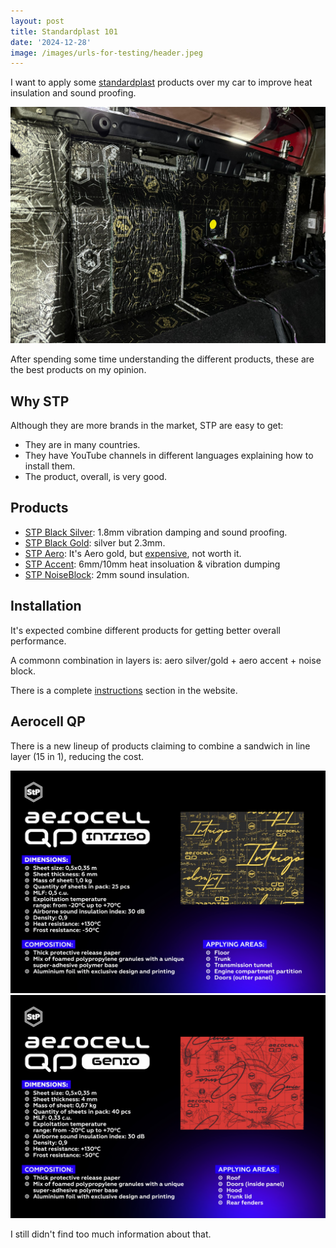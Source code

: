 ```yaml
---
layout: post
title: Standardplast 101
date: '2024-12-28'
image: /images/urls-for-testing/header.jpeg
---
```


I want to apply some [standardplast](https://standartplast.com/) products over my car to improve heat insulation and sound proofing.

![](/images/standardplast/sandwich.jpeg)

After spending some time understanding the different products, these are the best products on my opinion.

## Why STP

Although they are more brands in the market, STP are easy to get:

- They are in many countries.
- They have YouTube channels in different languages explaining how to install them.
- The product, overall, is very good.

## Products

- [STP Black Silver](https://standartplast.com/es/catalog/silver-line/stp-black-silver/): 1.8mm vibration damping and sound proofing.
- [STP Black Gold](https://standartplast.com/es/catalog/gold-line/stp-black-gold/): silver but 2.3mm.
- [STP Aero](https://standartplast.com/es/catalog/diamond-line/stp-aero/): It's Aero gold, but [expensive](https://resonixsoundsolutions.com/resources/what-is-the-best-sound-deadening-material-independent-testing-data), not worth it.
- [STP Accent](https://standartplast.com/es/catalog/gold-line/stp-accent/): 6mm/10mm heat insoluation & vibration dumping
- [STP NoiseBlock](https://standartplast.com/es/catalog/gold-line/stp-noiseblock/): 2mm sound insulation.

## Installation

It's expected combine different products for getting better overall performance.

A commonn combination in layers is: aero silver/gold + aero accent + noise block.

There is a complete [instructions](https://standartplast.com/es/instructions/doors/) section in the website.

## Aerocell QP

There is a new lineup of products claiming to combine a sandwich in line layer (15 in 1), reducing the cost.

![](/images/standardplast/intrigo.png)
![](/images/standardplast/genio.png)

I still didn't find too much information about that.
